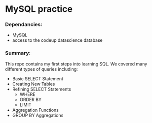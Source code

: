 # MySQL practice

### Dependancies:
- MySQL
- access to the codeup datascience database

### Summary:
This repo contains my first steps into learning SQL. We covered many different types of queries including:
- Basic SELECT Statement
- Creating New Tables
- Refining SELECT Statements
    - WHERE
    - ORDER BY
    - LIMIT
- Aggregation Functions
- GROUP BY Aggregations

